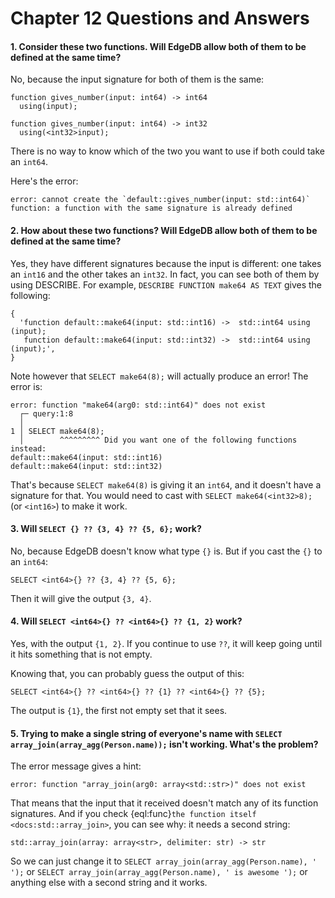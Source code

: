 # Chapter 12 Questions and Answers

#### 1. Consider these two functions. Will EdgeDB allow both of them to be defined at the same time?

No, because the input signature for both of them is the same:

```sdl
function gives_number(input: int64) -> int64
  using(input);

function gives_number(input: int64) -> int32
  using(<int32>input);
```

There is no way to know which of the two you want to use if both could take an `int64`.

Here's the error:

```
error: cannot create the `default::gives_number(input: std::int64)` function: a function with the same signature is already defined
```

#### 2. How about these two functions? Will EdgeDB allow both of them to be defined at the same time?

Yes, they have different signatures because the input is different: one takes an `int16` and the other takes an `int32`. In fact, you can see both of them by using DESCRIBE. For example, `DESCRIBE FUNCTION make64 AS TEXT` gives the following:

```
{
  'function default::make64(input: std::int16) ->  std::int64 using (input);
   function default::make64(input: std::int32) ->  std::int64 using (input);',
}
```

Note however that `SELECT make64(8);` will actually produce an error! The error is:

```
error: function "make64(arg0: std::int64)" does not exist
  ┌─ query:1:8
  │
1 │ SELECT make64(8);
  │        ^^^^^^^^^ Did you want one of the following functions instead:
default::make64(input: std::int16)
default::make64(input: std::int32)
```

That's because `SELECT make64(8)` is giving it an `int64`, and it doesn't have a signature for that. You would need to cast with `SELECT make64(<int32>8);` (or `<int16>`) to make it work.

#### 3. Will `SELECT {} ?? {3, 4} ?? {5, 6};` work?

No, because EdgeDB doesn't know what type `{}` is. But if you cast the `{}` to an `int64`:

```edgeql
SELECT <int64>{} ?? {3, 4} ?? {5, 6};
```

Then it will give the output `{3, 4}`.

#### 4. Will `SELECT <int64>{} ?? <int64>{} ?? {1, 2}` work?

Yes, with the output `{1, 2}`. If you continue to use `??`, it will keep going until it hits something that is not empty.

Knowing that, you can probably guess the output of this:

```edgeql
SELECT <int64>{} ?? <int64>{} ?? {1} ?? <int64>{} ?? {5};
```

The output is `{1}`, the first not empty set that it sees.

#### 5. Trying to make a single string of everyone's name with `SELECT array_join(array_agg(Person.name));` isn't working. What's the problem?

The error message gives a hint:

`error: function "array_join(arg0: array<std::str>)" does not exist`

That means that the input that it received doesn't match any of its function signatures. And if you check {eql:func}`the function itself <docs:std::array_join>`, you can see why: it needs a second string:

```sdl
std::array_join(array: array<str>, delimiter: str) -> str
```

So we can just change it to `SELECT array_join(array_agg(Person.name), ' ');` or `SELECT array_join(array_agg(Person.name), ' is awesome ');` or anything else with a second string and it works.
